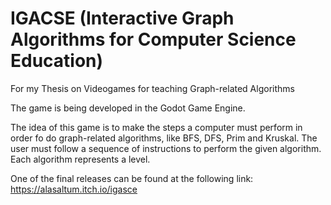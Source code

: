 # IGACSE (Interactive Graph Algorithms for Computer Science Education)
For my Thesis on Videogames for teaching Graph-related Algorithms

The game is being developed in the Godot Game Engine.

The idea of this game is to make the steps a computer must perform in order fo do graph-related algorithms, like  BFS, DFS, Prim and Kruskal.
The user must follow a sequence of instructions to perform the given algorithm. Each algorithm represents a level.

One of the final releases can be found at the following link:
https://alasaltum.itch.io/igasce
